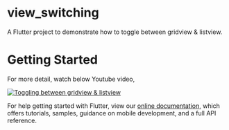 # view_switching

A Flutter project to demonstrate how to toggle between gridview & listview.

# Getting Started

For more detail, watch below Youtube video,

[![Toggling between gridview & listview](https://img.youtube.com/vi/E5WrMr04q9w/0.jpg)](https://youtu.be/E5WrMr04q9w)


For help getting started with Flutter, view our
[online documentation](https://flutter.dev/docs), which offers tutorials,
samples, guidance on mobile development, and a full API reference.
